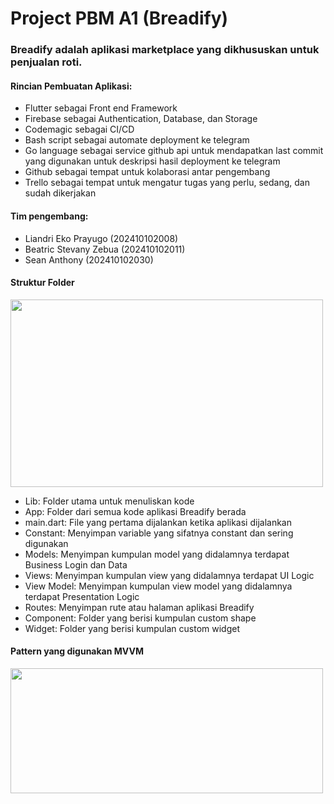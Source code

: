 <h1>Project PBM A1 (Breadify)</h1>
<h3>Breadify adalah aplikasi marketplace yang dikhususkan untuk penjualan roti.</h3>
<h4>Rincian Pembuatan Aplikasi: </h4>
<ul>
  <li>Flutter sebagai Front end Framework</li>
  <li>Firebase sebagai Authentication, Database, dan Storage</li>
  <li>Codemagic sebagai CI/CD</li>
  <li>Bash script sebagai automate deployment ke telegram</li>
  <li>Go language sebagai service github api untuk mendapatkan last commit yang digunakan untuk deskripsi hasil deployment ke telegram</li>
  <li>Github sebagai tempat untuk kolaborasi antar pengembang</li>
  <li>Trello sebagai tempat untuk mengatur tugas yang perlu, sedang, dan sudah dikerjakan</li>
</ul>
<h4>Tim pengembang: </h4>
<ul>
  <li>Liandri Eko Prayugo (202410102008)</li>
  <li>Beatric Stevany Zebua (202410102011)</li>
  <li>Sean Anthony (202410102030)</li>
</ul>
<h4>Struktur Folder</h4>
<img src="https://firebasestorage.googleapis.com/v0/b/market-api-cda7e.appspot.com/o/breadify%2FStruktur%20folder%20PBM.png?alt=media&token=85c869f7-bd7f-4165-8ab2-59fdb04af665" width="500px" height="300px">
<ul>
  <li>Lib: Folder utama untuk menuliskan kode</li>
  <li>App: Folder dari semua kode aplikasi Breadify berada</li>
  <li>main.dart: File yang pertama dijalankan ketika aplikasi dijalankan</li>
  <li>Constant: Menyimpan variable yang sifatnya constant dan sering digunakan</li>
  <li>Models: Menyimpan kumpulan model yang didalamnya terdapat Business Login dan Data</li>
  <li>Views: Menyimpan kumpulan view yang didalamnya terdapat UI Logic</li>
  <li>View Model: Menyimpan kumpulan view model yang didalamnya terdapat Presentation Logic</li>
  <li>Routes: Menyimpan rute atau halaman aplikasi Breadify</li>
  <li>Component: Folder yang berisi kumpulan custom shape</li>
  <li>Widget: Folder yang berisi kumpulan custom widget</li>
</ul>
<h4>Pattern yang digunakan MVVM</h4>
<img src="https://firebasestorage.googleapis.com/v0/b/market-api-cda7e.appspot.com/o/breadify%2FMVVM.png?alt=media&token=aacfe24a-2b8e-4716-beb6-92711c259700" width="500px" height="200px">
